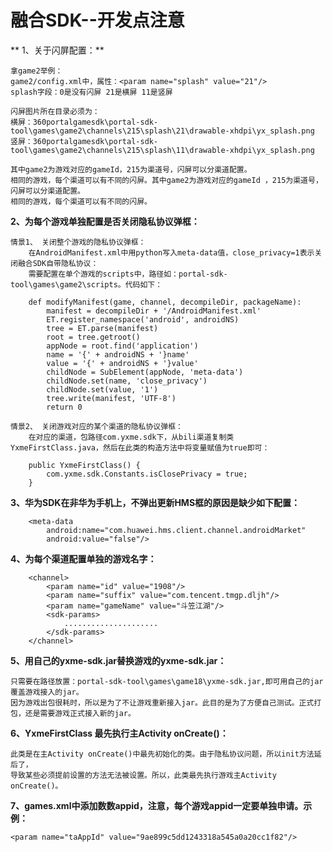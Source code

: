 # 融合SDK--开发点注意

** 1、关于闪屏配置：**

    拿game2举例：
	game2/config.xml中，属性：<param name="splash" value="21"/>
	splash字段：0是没有闪屏 21是横屏 11是竖屏

    闪屏图片所在目录必须为：
	横屏：360portalgamesdk\portal-sdk-tool\games\game2\channels\215\splash\21\drawable-xhdpi\yx_splash.png
	竖屏：360portalgamesdk\portal-sdk-tool\games\game2\channels\215\splash\11\drawable-xhdpi\yx_splash.png

    其中game2为游戏对应的gameId，215为渠道号，闪屏可以分渠道配置。
    相同的游戏，每个渠道可以有不同的闪屏。其中game2为游戏对应的gameId ，215为渠道号，闪屏可以分渠道配置。
    相同的游戏，每个渠道可以有不同的闪屏。

**2、为每个游戏单独配置是否关闭隐私协议弹框：**

    情景1、 关闭整个游戏的隐私协议弹框：
        在AndroidManifest.xml中用python写入meta-data值，close_privacy=1表示关闭融合SDK自带隐私协议：
        需要配置在单个游戏的scripts中，路径如：portal-sdk-tool\games\game2\scripts。代码如下：
    
        def modifyManifest(game, channel, decompileDir, packageName):
            manifest = decompileDir + '/AndroidManifest.xml'
            ET.register_namespace('android', androidNS)
            tree = ET.parse(manifest)
            root = tree.getroot()
            appNode = root.find('application')
            name = '{' + androidNS + '}name'
            value = '{' + androidNS + '}value'
            childNode = SubElement(appNode, 'meta-data')
            childNode.set(name, 'close_privacy')
            childNode.set(value, '1') 
            tree.write(manifest, 'UTF-8')
            return 0

    情景2、 关闭游戏对应的某个渠道的隐私协议弹框：
        在对应的渠道，包路径com.yxme.sdk下，从bili渠道复制类YxmeFirstClass.java，然后在此类的构造方法中将变量赋值为true即可：
    
        public YxmeFirstClass() {
            com.yxme.sdk.Constants.isClosePrivacy = true;
        }


**3、华为SDK在非华为手机上，不弹出更新HMS框的原因是缺少如下配置：**

        <meta-data 
			android:name="com.huawei.hms.client.channel.androidMarket" 
			android:value="false"/>

**4、为每个渠道配置单独的游戏名字：**

        <channel>
            <param name="id" value="1908"/>
            <param name="suffix" value="com.tencent.tmgp.dljh"/>
            <param name="gameName" value="斗笠江湖"/>
            <sdk-params>
                .....................
            </sdk-params>
        </channel>


**5、用自己的yxme-sdk.jar替换游戏的yxme-sdk.jar：**

    只需要在路径放置：portal-sdk-tool\games\game18\yxme-sdk.jar,即可用自己的jar覆盖游戏接入的jar。
    因为游戏出包很耗时，所以是为了不让游戏重新接入jar。此目的是为了方便自己测试。正式打包，还是需要游戏正式接入新的jar。

**6、YxmeFirstClass 最先执行主Activity onCreate()：**

    此类是在主Activity onCreate()中最先初始化的类。由于隐私协议问题，所以init方法延后了，
    导致某些必须提前设置的方法无法被设置。所以，此类最先执行游戏主Activity onCreate()。

**7、games.xml中添加数数appid，注意，每个游戏appid一定要单独申请。示例：**

    <param name="taAppId" value="9ae899c5dd1243318a545a0a20cc1f82"/>

